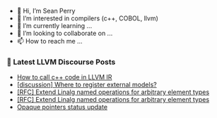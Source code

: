- 👋 Hi, I’m Sean Perry
- 👀 I’m interested in compilers (c++, COBOL, llvm)
- 🌱 I’m currently learning ...
- 💞️ I’m looking to collaborate on ...
- 📫 How to reach me ...

<!---
s66perry/s66perry is a ✨ special ✨ repository because its `README.md` (this file) appears on your GitHub profile.
You can click the Preview link to take a look at your changes.
--->
### 📕 Latest LLVM Discourse Posts

<!-- DISCOURSE-LLVM:START -->
- [How to call c++ code in LLVM IR](https://discourse.llvm.org/t/how-to-call-c-code-in-llvm-ir/60289/2)
- [[discussion] Where to register external models?](https://discourse.llvm.org/t/discussion-where-to-register-external-models/6189/15)
- [[RFC] Extend Linalg named operations for arbitrary element types](https://discourse.llvm.org/t/rfc-extend-linalg-named-operations-for-arbitrary-element-types/5631/22)
- [[RFC] Extend Linalg named operations for arbitrary element types](https://discourse.llvm.org/t/rfc-extend-linalg-named-operations-for-arbitrary-element-types/5631/21)
- [Opaque pointers status update](https://discourse.llvm.org/t/opaque-pointers-status-update/60296/1)
<!-- DISCOURSE-LLVM:END -->
